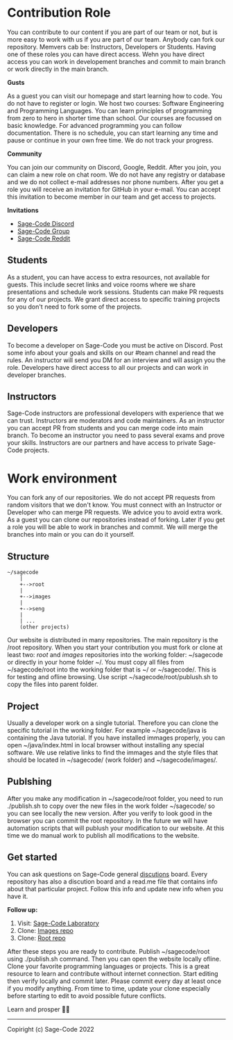 # Contribution Role

You can contribute to our content if you are part of our team or not, but is more easy to work with us if you are part of our team. Anybody can fork our repository. Memvers cab be: Instructors, Developers or Students. Having one of these roles you can have direct access. Wehn you have direct access you can work in developement branches and commit to main branch or work directly in the main branch.

**Gusts**

As a guest you can visit our homepage and start learning how to code. You do not have to register or login. We host two courses: Software Engineering and Programming Languages. You can learn principles of programming from zero to hero in shorter time than school. Our courses are focussed on basic knowledge. For advanced programming you can follow documentation. There is no schedule, you can start learning any time and pause or continue in your own free time. We do not track your progress.

**Community**

You can join our community on Discord, Google, Reddit. After you join, you can claim a new role on chat room. We do not have any registry or database and we do not collect e-mail addresses nor phone numbers. After you get a role you will receive an invitation for GitHub in your e-mail. You can accept this invitation to become member in our team and get access to projects.

**Invitations**

* [Sage-Code Discord](https://discord.gg/fAEHfw8T)
* [Sage-Code Group](https://groups.google.com/g/sagecode)
* [Sage-Code Reddit](https://www.reddit.com/r/sagecode/)

## Students

As a student, you can have access to extra resources, not available for guests. This include secret links and voice rooms where we share presentations and schedule work sessions. Students can make PR requests for any of our projects. We grant direct access to specific training projects so you don't need to fork some of the projects.

## Developers

To become a developer on Sage-Code you must be active on Discord. Post some info about your goals and skills on our #team channel and read the rules. An instructor will send you DM for an interview and will assign you the role. Developers have direct access to all our projects and can work in developer branches.

## Instructors

Sage-Code instructors are professional developers with experience that we can trust. Instructors are moderators and code maintainers. As an instructor you can accept PR from students and you can merge code into main branch. To become an instructor you need to pass several exams and prove your skills. Instructors are our partners and have access to private Sage-Code projects.

# Work environment

You can fork any of our repositories. We do not accept PR requests from random visitors that we don't know. You must connect with an Instructor or Developer who can merge PR requests. We advice you to avoid extra work. As a guest you can clone our repositories instead of forking. Later if you get a role you will be able to work in branches and commit. We will merge the branches into main or you can do it yourself.

## Structure

```
~/sagecode
    |
    +-->root
    |
    +-->images
    |
    +-->seng
    |
    | ...
    (other projects)
```
Our website is distributed in many repositories. The main repository is the /root repository. When you start your contribution you must fork or clone at least two: *root* and *images* repositories into the working folder: ~/sagecode or directly in your home folder ~/. You must copy all files from ~/sagecode/root into the working folder that is ~/ or ~/sagecode/. This is for testing and ofline browsing. Use script ~/sagecode/root/publush.sh to copy the files into parent folder.

## Project

Usually a developer work on a single tutorial. Therefore you can clone the specific tutorial in the working folder. For example ~/sagecode/java is containing the Java tutorial. If you have installed immages properly, you can open ~/java/index.html in local browser without installing any special software. We use relative links to find the immages and the style files that should be located in ~/sagecode/ (work folder) and  ~/sagecode/images/.

## Publshing 

After you make any modification in ~/sagecode/root folder, you need to run ./publish.sh to copy over the new files in the work folder ~/sagecode/ so you can see locally the new version. After you verify to look good in the browser you can commit the root repository. In the future we will have automation scripts that will publush your modification to our website. At this time we do manual work to publish all modifications to the website.

## Get started

You can ask questions on Sage-Code general [discutions](https://github.com/orgs/sage-code/discussions) board. Every repository has also a discution board and a read.me file that contains info about that particular project. Follow this info and update new info when you have it.

**Follow up:**

1. Visit: [Sage-Code Laboratory](https://sagecode.net)
2. Clone: [Images repo](https://github.com/sage-code/images)
3. Clone: [Root repo](https://github.com/sage-code/root)

After these steps you are ready to contribute. Publish ~/sagecode/root using ./publish.sh command. Then you can open the website locally ofline. Clone your favorite programming languages or projects. This is a great resource to learn and contribute without internet connection. Start editing then verify locally and commit later. Please commit every day at least once if you modify anything. From time to time, update your clone especially before starting to edit to avoid possible future conflicts.

Learn and prosper 🖖🏼

----
Copiright (c) Sage-Code 2022


